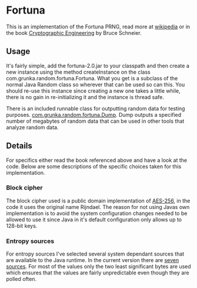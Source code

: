 # Fortuna

This is an implementation of the Fortuna PRNG, read more at [wikipedia][fortuna] or in the book [Cryptographic Engineering][ce] by Bruce Schneier.

## Usage

It's fairly simple, add the fortuna-2.0.jar to your classpath and then create a new instance using the method createInstance on the class com.grunka.random.fortuna.Fortuna. What you get is a subclass of the normal Java Random class so wherever that can be used so can this. You should re-use this instance since creating a new one takes a little while, there is no gain in re-initializing it and the instance is thread safe.

There is an included runnable class for outputting random data for testing purposes. [com.grunka.random.fortuna.Dump](https://github.com/grunka/Fortuna/blob/master/src/main/java/se/grunka/fortuna/tests/Dump.java). Dump outputs a specified number of megabytes of random data that can be used in other tools that analyze random data.

## Details

For specifics either read the book referenced above and have a look at the code. Below are some descriptions of the specific choices taken for this implementation.

### Block cipher

The block cipher used is a public domain implementation of [AES-256][aes256], in the code it uses the original name Rijndael. The reason for not using Javas own implementation is to avoid the system configuration changes needed to be allowed to use it since Java in it's default configuration only allows up to 128-bit keys.

### Entropy sources

For entropy sources I've selected several system dependant sources that are available to the Java runtime. In the current version there are [seven sources](https://github.com/grunka/Fortuna/tree/master/src/main/java/se/grunka/fortuna/entropy). For most of the values only the two least significant bytes are used which ensures that the values are fairly unpredictable even though they are polled often.

[fortuna]: http://en.wikipedia.org/wiki/Fortuna_(PRNG)
[ce]: http://www.schneier.com/book-ce.html
[aes256]: http://en.wikipedia.org/wiki/Advanced_Encryption_Standard

